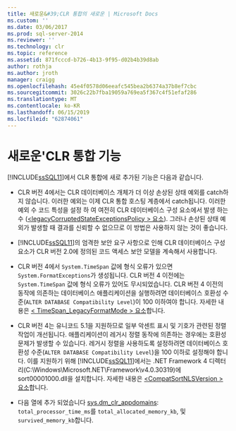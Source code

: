 ```yaml
---
title: 새로운&#39;CLR 통합의 새로운 | Microsoft Docs
ms.custom: ''
ms.date: 03/06/2017
ms.prod: sql-server-2014
ms.reviewer: ''
ms.technology: clr
ms.topic: reference
ms.assetid: 871fcccd-b726-4b13-9f95-d02b4b39d8ab
author: rothja
ms.author: jroth
manager: craigg
ms.openlocfilehash: 45e4f0578d06eeafc545bea2b6374a37b8ef7cbc
ms.sourcegitcommit: 3026c22b7fba19059a769ea5f367c4f51efaf286
ms.translationtype: MT
ms.contentlocale: ko-KR
ms.lasthandoff: 06/15/2019
ms.locfileid: "62874061"
---
```

# <a name="what39s-new-in-clr-integration"></a>새로운&#39;CLR 통합 기능
  [!INCLUDE[ssSQL11](../../../includes/sssql11-md.md)]에서 CLR 통합에 새로 추가된 기능은 다음과 같습니다.  
  
-   CLR 버전 4에서는 CLR 데이터베이스 개체가 더 이상 손상된 상태 예외를 catch하지 않습니다. 이러한 예외는 이제 CLR 통합 호스팅 계층에서 catch됩니다. 이러한 예외 수 코드 특성을 설정 하 여 여전히 CLR 데이터베이스 구성 요소에서 발생 하는 수 ([\<legacyCorruptedStateExceptionsPolicy > 요소](https://go.microsoft.com/fwlink/?LinkId=204954)). 그러나 손상된 상태 예외가 발생할 때 결과를 신뢰할 수 없으므로 이 방법은 사용하지 않는 것이 좋습니다.  
  
-   [!INCLUDE[ssSQL11](../../../includes/sssql11-md.md)]의 엄격한 보안 요구 사항으로 인해 CLR 데이터베이스 구성 요소가 CLR 버전 2.0에 정의된 코드 액세스 보안 모델을 계속해서 사용합니다.  
  
-   CLR 버전 4에서 `System.TimeSpan` 값에 형식 오류가 있으면 `System.FormatExceptions`가 생성됩니다. CLR 버전 4 이전에는 `System.TimeSpan` 값에 형식 오류가 있어도 무시되었습니다. CLR 버전 4 이전의 동작에 의존하는 데이터베이스 애플리케이션을 실행하려면 데이터베이스 호환성 수준(`ALTER DATABASE Compatibility Level`)이 100 이하여야 합니다. 자세한 내용은 [< TimeSpan_LegacyFormatMode > 요소](https://go.microsoft.com/fwlink/?LinkId=205109)합니다.  
  
-   CLR 버전 4는 유니코드 5.1을 지원하므로 일부 악센트 표시 및 기호가 관련된 정렬 작업이 개선됩니다. 애플리케이션이 레거시 정렬 동작에 의존하는 경우에는 호환성 문제가 발생할 수 있습니다. 레거시 정렬을 사용하도록 설정하려면 데이터베이스 호환성 수준(`ALTER DATABASE Compatibility Level`)을 100 이하로 설정해야 합니다. 이를 지원하기 위해 [!INCLUDE[ssSQL11](../../../includes/sssql11-md.md)]에서는 .NET Framework 4 디렉터리(C:\Windows\Microsoft.NET\Framework\v4.0.30319)에 sort00001000.dll을 설치합니다. 자세한 내용은 [ \<CompatSortNLSVersion > 요소](https://go.microsoft.com/fwlink/?LinkId=205110)합니다.  
  
-   다음 열에 추가 되었습니다 [sys.dm_clr_appdomains](/sql/relational-databases/system-dynamic-management-views/sys-dm-clr-appdomains-transact-sql): `total_processor_time_ms`를 `total_allocated_memory_kb`, 및 `survived_memory_kb`합니다.  
  
  
